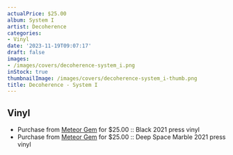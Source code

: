```yaml
---
actualPrice: $25.00
album: System I
artist: Decoherence
categories:
- Vinyl
date: '2023-11-19T09:07:17'
draft: false
images:
- /images/covers/decoherence-system_i.png
inStock: true
thumbnailImage: /images/covers/decoherence-system_i-thumb.png
title: Decoherence - System I
---
```


## Vinyl
* Purchase from [Meteor Gem](https://meteor-gem.com/products/decoherence-system-i-lp-1) for $25.00 :: Black 2021 press vinyl
* Purchase from [Meteor Gem](https://meteor-gem.com/products/decoherence-system-i-lp-1) for $25.00 :: Deep Space Marble 2021 press vinyl
